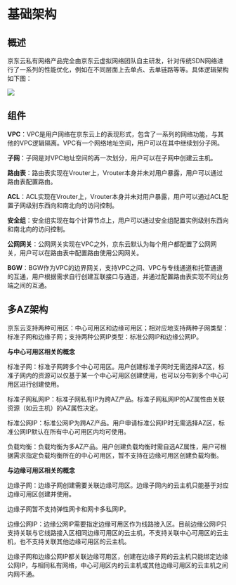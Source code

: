 # 基础架构 

## 概述

京东云私有网络产品完全由京东云虚拟网络团队自主研发，针对传统SDN网络进行了一系列的性能优化，例如在不同层面上去单点、去单链路等等。具体逻辑架构如下图： 

![](/image/Networking/Virtual-Private-Cloud/Basic-Infrastructure.png)



## 组件

**VPC**：VPC是用户网络在京东云上的表现形式，包含了一系列的网络功能，与其他的VPC逻辑隔离。VPC有一个网络地址空间，用户可以在其中继续划分子网。

**子网**：子网是对VPC地址空间的再一次划分，用户可以在子网中创建云主机。

**路由表**：路由表实现在Vrouter上，Vrouter本身并未对用户暴露，用户可以通过路由表配置路由。

**ACL**：ACL实现在Vrouter上，Vrouter本身并未对用户暴露，用户可以通过ACL配置子网级别东西向和南北向的访问控制。

**安全组**：安全组实现在每个计算节点上，用户可以通过安全组配置实例级别东西向和南北向的访问控制。

**公网网关**：公网网关实现在VPC之外，京东云默认为每个用户都配置了公网网关，用户可以在路由表中配置路由使用公网网关。

**BGW**：BGW作为VPC的边界网关，支持VPC之间、VPC与专线通道和托管通道的互通，用户根据需求自行创建互联接口与通道，并通过配置路由表实现不同业务端之间的互通。



## 多AZ架构

京东云支持两种可用区：中心可用区和边缘可用区；相对应地支持两种子网类型：标准子网和边缘子网；支持两种公网IP类型：标准公网IP和边缘公网IP。

**与中心可用区相关的概念**

标准子网：标准子网跨多个中心可用区。用户创建标准子网时无需选择AZ区，标准子网内的资源可以仅基于某一个中心可用区创建使用，也可以分布到多个中心可用区进行创建使用。

标准子网私网IP：标准子网私有IP为跨AZ产品。标准子网私网IP的AZ属性由关联资源（如云主机）的AZ属性决定。

标准公网IP：标准公网IP为跨AZ产品。用户申请标准公网IP时无需选择AZ区，标准公网IP默认在所有中心可用区内均可使用。

负载均衡：负载均衡为多AZ产品。用户创建负载均衡时需自选AZ属性，用户可根据需求指定负载均衡所在的中心可用区，暂不支持在边缘可用区创建负载均衡。

**与边缘可用区相关的概念**

边缘子网：边缘子网创建需要关联边缘可用区。边缘子网内的云主机只能基于对应边缘可用区创建并使用。

边缘子网暂不支持弹性网卡和网卡多私网IP。

边缘公网IP：边缘公网IP需要指定边缘可用区作为线路接入区。目前边缘公网IP只支持关联与它线路接入区相同边缘可用区的云主机，不支持关联中心可用区的云主机，也不支持关联其他边缘可用区的云主机。

边缘子网和边缘公网IP都关联边缘可用区，创建在边缘子网的云主机只能绑定边缘公网IP，与相同私有网络，中心可用区内的云主机或其他边缘可用区的云主机之间内网不通。
